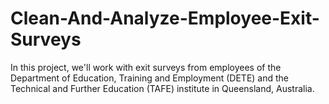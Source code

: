 # Clean-And-Analyze-Employee-Exit-Surveys
In this project, we'll work with exit surveys from employees of the Department of Education, Training and Employment (DETE) and the Technical and Further Education (TAFE) institute in Queensland, Australia.
